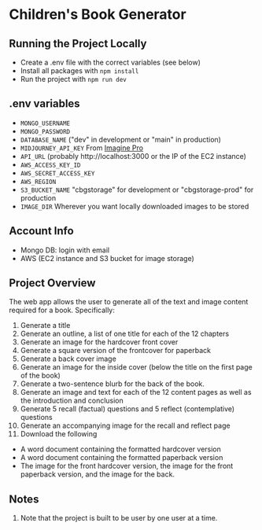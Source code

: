 # Children's Book Generator

## Running the Project Locally

-   Create a .env file with the correct variables (see below)
-   Install all packages with `npm install`
-   Run the project with `npm run dev`

## .env variables

-   `MONGO_USERNAME`
-   `MONGO_PASSWORD`
-   `DATABASE_NAME` ("dev" in development or "main" in production)
-   `MIDJOURNEY_API_KEY` From [Imagine Pro](https://www.imaginepro.ai/signin)
-   `API_URL` (probably http://localhost:3000 or the IP of the EC2 instance)
-   `AWS_ACCESS_KEY_ID`
-   `AWS_SECRET_ACCESS_KEY`
-   `AWS_REGION`
-   `S3_BUCKET_NAME` "cbgstorage" for development or "cbgstorage-prod" for production
-   `IMAGE_DIR` Wherever you want locally downloaded images to be stored

## Account Info

-   Mongo DB: login with email
-   AWS (EC2 instance and S3 bucket for image storage)

## Project Overview

The web app allows the user to generate all of the text and image content required for a book.
Specifically:

1. Generate a title
2. Generate an outline, a list of one title for each of the 12 chapters
3. Generate an image for the hardcover front cover
4. Generate a square version of the frontcover for paperback
5. Generate a back cover image
6. Generate an image for the inside cover (below the title on the first page of the book)
7. Generate a two-sentence blurb for the back of the book.
8. Generate an image and text for each of the 12 content pages as well as the introduction and conclusion
9. Generate 5 recall (factual) questions and 5 reflect (contemplative) questions
10. Generate an accompanying image for the recall and reflect page
11. Download the following

-   A word document containing the formatted hardcover version
-   A word document containing the formatted paperback version
-   The image for the front hardcover version, the image for the front paperback version, and the image for the back.

## Notes

1. Note that the project is built to be user by one user at a time.
